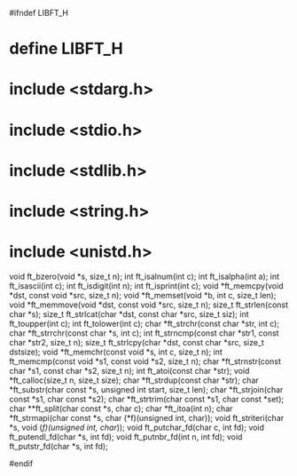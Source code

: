 

#ifndef LIBFT_H
# define LIBFT_H

# include <stdarg.h>
# include <stdio.h>
# include <stdlib.h>
# include <string.h>
# include <unistd.h>

void	ft_bzero(void *s, size_t n);
int		ft_isalnum(int c);
int		ft_isalpha(int a);
int		ft_isascii(int c);
int		ft_isdigit(int n);
int		ft_isprint(int c);
void	*ft_memcpy(void *dst, const void *src, size_t n);
void	*ft_memset(void *b, int c, size_t len);
void	*ft_memmove(void *dst, const void *src, size_t n);
size_t	ft_strlen(const char *s);
size_t	ft_strlcat(char *dst, const char *src, size_t siz);
int		ft_toupper(int c);
int		ft_tolower(int c);
char	*ft_strchr(const char *str, int c);
char	*ft_strrchr(const char *s, int c);
int		ft_strncmp(const char *str1, const char *str2, size_t n);
size_t	ft_strlcpy(char *dst, const char *src, size_t dstsize);
void	*ft_memchr(const void *s, int c, size_t n);
int		ft_memcmp(const void *s1, const void *s2, size_t n);
char	*ft_strnstr(const char *s1, const char *s2, size_t n);
int		ft_atoi(const char *str);
void	*ft_calloc(size_t n, size_t size);
char	*ft_strdup(const char *str);
char	*ft_substr(char const *s, unsigned int start, size_t len);
char	*ft_strjoin(char const *s1, char const *s2);
char	*ft_strtrim(char const *s1, char const *set);
char	**ft_split(char const *s, char c);
char	*ft_itoa(int n);
char	*ft_strmapi(char const *s, char (*f)(unsigned int, char));
void	ft_striteri(char *s, void (*f)(unsigned int, char*));
void	ft_putchar_fd(char c, int fd);
void	ft_putendl_fd(char *s, int fd);
void	ft_putnbr_fd(int n, int fd);
void	ft_putstr_fd(char *s, int fd);

#endif
